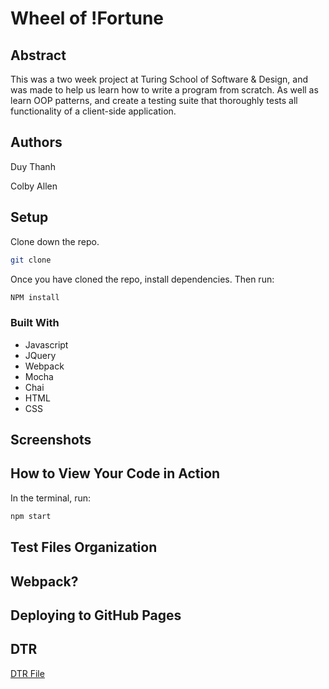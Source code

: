# Wheel of !Fortune

## Abstract
This was a two week project at Turing School of Software & Design, and was made to help us learn how to write a program from scratch. As well as learn OOP patterns, and create a testing suite that thoroughly tests all functionality of a client-side application.

## Authors
Duy Thanh

Colby Allen

## Setup
Clone down the repo.

```bash
git clone
```

Once you have cloned the repo, install dependencies. Then run:

```bash
NPM install
```

### Built With
- Javascript
- JQuery
- Webpack
- Mocha
- Chai
- HTML
- CSS

## Screenshots

## How to View Your Code in Action

In the terminal, run:

```bash
npm start
```

## Test Files Organization

## Webpack?

## Deploying to GitHub Pages

## DTR

[DTR File](https://gist.github.com/Rosebud303/2f357e9410bb635cdb2e0b55f574e03e)
